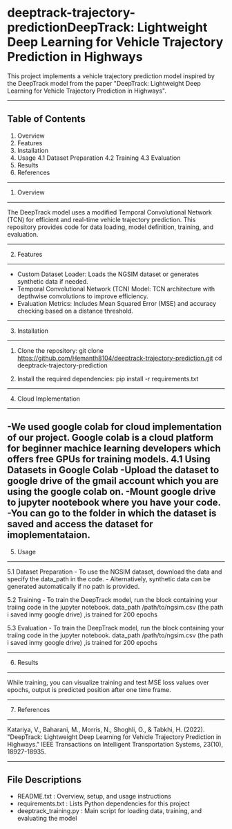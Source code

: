 # deeptrack-trajectory-predictionDeepTrack: Lightweight Deep Learning for Vehicle Trajectory Prediction in Highways

This project implements a vehicle trajectory prediction model inspired by the DeepTrack model from the paper 
"DeepTrack: Lightweight Deep Learning for Vehicle Trajectory Prediction in Highways".

--------------------------------------------------------------------------------
Table of Contents
--------------------------------------------------------------------------------
1. Overview
2. Features
3. Installation
4. Usage
    4.1 Dataset Preparation
    4.2 Training
    4.3 Evaluation
5. Results
6. References

--------------------------------------------------------------------------------
1. Overview
--------------------------------------------------------------------------------
The DeepTrack model uses a modified Temporal Convolutional Network (TCN) for efficient and real-time vehicle 
trajectory prediction. This repository provides code for data loading, model definition, training, and evaluation.

--------------------------------------------------------------------------------
2. Features
--------------------------------------------------------------------------------
- Custom Dataset Loader: Loads the NGSIM dataset or generates synthetic data if needed.
- Temporal Convolutional Network (TCN) Model: TCN architecture with depthwise convolutions to improve efficiency.
- Evaluation Metrics: Includes Mean Squared Error (MSE) and accuracy checking based on a distance threshold.

--------------------------------------------------------------------------------
3. Installation
--------------------------------------------------------------------------------
1. Clone the repository:
   git clone https://github.com/Hemanth8104/deeptrack-trajectory-prediction.git
   cd deeptrack-trajectory-prediction

2. Install the required dependencies:
   pip install -r requirements.txt

--------------------------------------------------------------------------------
4. Cloud Implementation
--------------------------------------------------------------------------------
-We used google colab for cloud implementation of our project. 
Google colab is a cloud platform for beginner machice learning developers which offers free GPUs for training models.
4.1 Using Datasets in Google Colab
    -Upload the dataset to google drive of the gmail account which you are using the google colab on.
    -Mount google drive to jupyter nootebook where you have your code.
    -You can go to the folder in which the dataset is saved and access the dataset for imoplementataion.
--------------------------------------------------------------------------------
5. Usage
--------------------------------------------------------------------------------
5.1 Dataset Preparation
    - To use the NGSIM dataset, download the data and specify the data_path in the code.
    - Alternatively, synthetic data can be generated automatically if no path is provided.

5.2 Training
    - To train the DeepTrack model, run the block containing your traiing code in the jupyter notebook.
      data_path /path/to/ngsim.csv (the path i saved inmy google drive) ,is trained for 200 epochs

5.3 Evaluation
    - To train the DeepTrack model, run the block containing your traiing code in the jupyter notebook.
      data_path /path/to/ngsim.csv (the path i saved inmy google drive) ,is trained for 200 epochs

--------------------------------------------------------------------------------
6. Results
--------------------------------------------------------------------------------
While training, you can visualize training and test MSE loss values over epochs, output is predicted position after one time frame.

--------------------------------------------------------------------------------
7. References
--------------------------------------------------------------------------------
Katariya, V., Baharani, M., Morris, N., Shoghli, O., & Tabkhi, H. (2022). 
"DeepTrack: Lightweight Deep Learning for Vehicle Trajectory Prediction in Highways."
IEEE Transactions on Intelligent Transportation Systems, 23(10), 18927-18935.

--------------------------------------------------------------------------------
File Descriptions
--------------------------------------------------------------------------------
- README.txt                : Overview, setup, and usage instructions
- requirements.txt          : Lists Python dependencies for this project
- deeptrack_training.py     : Main script for loading data, training, and evaluating the model
